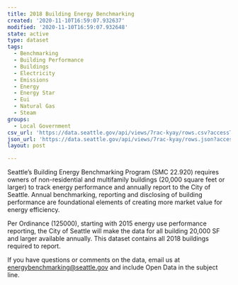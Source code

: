 ```yaml
---
title: 2018 Building Energy Benchmarking
created: '2020-11-10T16:59:07.932637'
modified: '2020-11-10T16:59:07.932648'
state: active
type: dataset
tags:
  - Benchmarking
  - Building Performance
  - Buildings
  - Electricity
  - Emissions
  - Energy
  - Energy Star
  - Eui
  - Natural Gas
  - Steam
groups:
  - Local Government
csv_url: 'https://data.seattle.gov/api/views/7rac-kyay/rows.csv?accessType=DOWNLOAD'
json_url: 'https://data.seattle.gov/api/views/7rac-kyay/rows.json?accessType=DOWNLOAD'
layout: post

---
```

Seattle’s Building Energy Benchmarking Program (SMC 22.920) requires owners of non-residential and multifamily buildings (20,000 square feet or larger) to track energy performance and annually report to the City of Seattle. Annual benchmarking, reporting and disclosing of building performance are foundational elements of creating more market value for energy efficiency.

Per Ordinance (125000), starting with 2015 energy use performance reporting, the City of Seattle will make the data for all building 20,000 SF and larger available annually. This dataset contains all 2018 buildings required to report.

If you have questions or comments on the data, email us at energybenchmarking@seattle.gov and include Open Data in the subject line.

